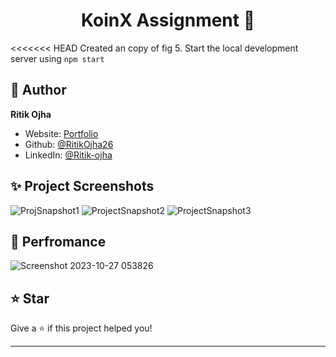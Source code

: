 <h1 align="center">KoinX Assignment 👋</h1>

<<<<<<< HEAD
Created an copy of fig
5. Start the local development server using `npm start`

## 👤 Author

**Ritik Ojha**

* Website: [Portfolio](https://ritik-pf.vercel.app/)
* Github: [@RitikOjha26](https://github.com/RitikOjha26)
* LinkedIn: [@Ritik-ojha](https://www.linkedin.com/in/ritik-ojha/)


## ✨ Project Screenshots
![ProjSnapshot1](https://github.com/RitikOjha26/koinx-assesment/assets/144144477/5ed8f29c-f0a0-41e5-8cfb-f145e7c85d1f)
![ProjectSnapshot2](https://github.com/RitikOjha26/koinx-assesment/assets/144144477/2f38afb4-3ee9-4a8f-a572-8e542a2a337d)
![ProjectSnapshot3](https://github.com/RitikOjha26/koinx-assesment/assets/144144477/90099309-1e24-4832-9367-2a74e0fc1de4)

## 🚀 Perfromance 
![Screenshot 2023-10-27 053826](https://github.com/RitikOjha26/koinx-assesment/assets/144144477/ec0e4fa9-211c-4d50-a43c-462866b197b3)


## ⭐️ Star

Give a ⭐️ if this project helped you!

***
